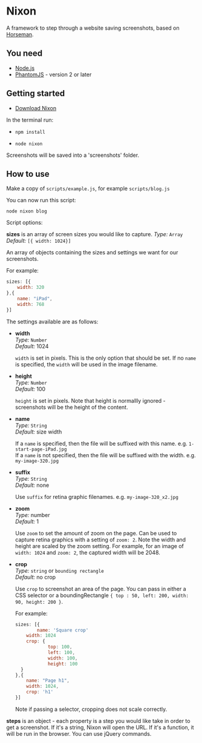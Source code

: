 # Nixon

A framework to step through a website saving screenshots, based on [Horseman](https://github.com/johntitus/node-horseman).

## You need

* [Node.js](http://node.js)
* [PhantomJS](http://phantomjs.org) - version 2 or later

## Getting started

* [Download Nixon](https://github.com/joelanman/nixon/archive/master.zip)

In the terminal run:

* `npm install`

* `node nixon`

Screenshots will be saved into a 'screenshots' folder.

## How to use

Make a copy of `scripts/example.js`, for example `scripts/blog.js`

You can now run this script:

`node nixon blog`

Script options:

**sizes** is an array of screen sizes you would like to capture.
*Type:* `Array`<br />
*Default:* `[{ width: 1024}]`<br />

An array of objects containing the sizes and settings we want for our screenshots.

For example:
```js
sizes: [{
    width: 320
},{
    name: "iPad",
    width: 768
}]
```

The settings available are as follows:

* **width**<br />
  *Type:* `Number`<br />
  *Default:* 1024<br />

  `width` is set in pixels. This is the only option that should be set. If no `name` is specified, the `width` will be used in the image filename.

* **height**<br />
  *Type:* `Number`<br />
  *Default:* 100<br />

  `height` is set in pixels. Note that height is normallly ignored - screenshots will be the height of the content.

* **name**<br />
  *Type:* `String`<br />
  *Default:* size width<br />

  If a `name` is specified, then the file will be suffixed with this name. e.g. `1-start-page-iPad.jpg`<br />
  If a `name` is not specified, then the file will be suffixed with the width. e.g. `my-image-320.jpg`

* **suffix**<br />
  *Type:* `String`<br />
  *Default:* none<br />

  Use `suffix` for retina graphic filenames. e.g. `my-image-320_x2.jpg`

* **zoom**<br />
  *Type:* number<br />
  *Default:* 1<br />

  Use `zoom` to set the amount of zoom on the page. Can be used to capture retina graphics with a setting of `zoom: 2`. Note the width and height are scaled by the zoom setting. For example, for an image of `width: 1024` and `zoom: 2`, the captured width will be 2048.

* **crop**<br />
  *Type:* `string` or `bounding rectangle`<br />
  *Default:* no crop<br />

  Use `crop` to screenshot an area of the page. You can pass in either a CSS selector or a boundingRectangle `{ top : 50, left: 200, width: 90, height: 200 }`.

  For example:
	```js
	sizes: [{
			name: 'Square crop'
	    width: 1024
	    crop: {
				top: 100,
				left: 100,
				width: 100,
				height: 100
	  }
	},{
	    name: "Page h1",
	    width: 1024,
	    crop: 'h1'
	}]
	```
	Note if passing a selector, cropping does not scale correctly.

**steps** is an object - each property is a step you would like take in order to get a screenshot. If it's a string, Nixon will open the URL. If it's a function, it will be run in the browser. You can use jQuery commands.


